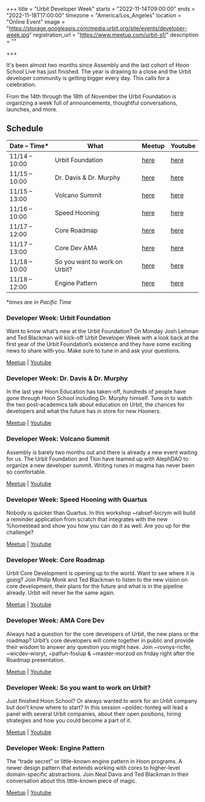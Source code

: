 +++
title = "Urbit Developer Week"
starts = "2022-11-14T09:00:00"
ends = "2022-11-18T17:00:00"
timezone = "America/Los_Angeles"
location = "Online Event"
image = "https://storage.googleapis.com/media.urbit.org/site/events/developer-week.jpg"
registration_url = "https://www.meetup.com/urbit-sf/"
description = ""

+++

It's been almost two months since Assembly and the last cohort of Hoon School Live has just finished. The year is drawing to a close and the Urbit developer community is getting bigger every day. This calls for a celebration. 

From the 14th through the 18th of November the Urbit Foundation is organizing a week full of announcements, thoughtful conversations, launches, and more.

## Schedule
| Date – Time*   | What                          | Meetup                                                    | Youtube                                              |
|---------------|-------------------------------|-----------------------------------------------------------|------------------------------------------------------|
| 11/14 – 10:00 | Urbit Foundation              | [here](https://www.meetup.com/urbit-sf/events/289623363/) | [here](https://www.youtube.com/watch?v=xCxHvkS9o8g ) |
| 11/15 – 10:00 | Dr. Davis & Dr. Murphy        | [here](https://www.meetup.com/urbit-sf/events/289629398/) | [here](https://www.youtube.com/watch?v=dTpw2DG6WBc)  |
| 11/15 – 13:00 | Volcano Summit                | [here](https://www.meetup.com/urbit-sf/events/289629419/) | [here](https://www.youtube.com/watch?v=ckFsPr-DXNE)  |
| 11/16 – 10:00 | Speed Hooning                 | [here](https://www.meetup.com/urbit-sf/events/289629435/) | [here](https://www.youtube.com/watch?v=eRz3s9dQZe8)  |
| 11/17 – 12:00 | Core Roadmap                  | [here](https://www.meetup.com/urbit-sf/events/289629450/) | [here](https://www.youtube.com/watch?v=BJaRloyA02Y)  |
| 11/17 – 13:00 | Core Dev AMA                  | [here](https://www.meetup.com/urbit-sf/events/289629467/) | [here](https://www.youtube.com/watch?v=SI_B7H8tSRE)  |
| 11/18 – 10:00 | So you want to work on Urbit? | [here](https://www.meetup.com/urbit-sf/events/289629483/) | [here](https://www.youtube.com/watch?v=j96Gb6dXaNs)  |
| 11/18 – 12:00 | Engine Pattern                | [here](https://www.meetup.com/urbit-sf/events/289629506/) | [here](https://www.youtube.com/watch?v=T4VyW72zX0w)  |

**times are in Pacific Time*

### Developer Week: Urbit Foundation
Want to know what’s new at the Urbit Foundation? On Monday Josh Lehman and Ted Blackman will kick-off Urbit Developer Week with a look back at the first year of the Urbit Foundation’s existence and they have some exciting news to share with you. Make sure to tune in and ask your questions.

[Meetup](https://www.meetup.com/urbit-sf/events/289623363/) | [Youtube](https://www.youtube.com/watch?v=xCxHvkS9o8g )

### Developer Week: Dr. Davis & Dr. Murphy
In the last year Hoon Education has taken-off, hundreds of people have gone through Hoon School including Dr. Murphy himself. Tune in to watch the two post-academics talk about education on Urbit, the chances for developers and what the future has in store for new Hooners.

[Meetup](https://www.meetup.com/urbit-sf/events/289629398/) | [Youtube](https://www.youtube.com/watch?v=dTpw2DG6WBc)  

### Developer Week: Volcano Summit
Assembly is barely two months out and there is already a new event waiting for us. The Urbit Foundation and Tlon have teamed up with AlephDAO to organize a new developer summit. Writing runes in magma has never been so comfortable.

[Meetup](https://www.meetup.com/urbit-sf/events/289629419/) | [Youtube](https://www.youtube.com/watch?v=ckFsPr-DXNE)

### Developer Week: Speed Hooning with Quartus
Nobody is quicker than Quartus. In this workshop ~rabsef-bicrym will build a reminder application from scratch that integrates with the new %homestead and show you how you can do it as well. Are you up for the challenge?

[Meetup](https://www.meetup.com/urbit-sf/events/289629435/) | [Youtube](https://www.youtube.com/watch?v=eRz3s9dQZe8)

### Developer Week: Core Roadmap
Urbit Core Development is opening up to the world. Want to see where it is going? Join Philip Monk and Ted Blackman to listen to the new vision on core development, their plans for the future and what is in the pipeline already. Urbit will never be the same again.

[Meetup](https://www.meetup.com/urbit-sf/events/289629450/) | [Youtube](https://www.youtube.com/watch?v=BJaRloyA02Y)

### Developer Week: AMA Core Dev
Always had a question for the core developers of Urbit, the new plans or the roadmap? Urbit’s core developers will come together in public and provide their wisdom to answer any question you might have. Join ~rovnys-ricfer, ~wicdev-wisryt, ~palfun-foslup & ~master-morzod on friday right after the Roadmap presentation.  

[Meetup](https://www.meetup.com/urbit-sf/events/289629467/) | [Youtube](https://www.youtube.com/watch?v=SI_B7H8tSRE)

### Developer Week: So you want to work on Urbit?
Just finished Hoon School? Or always wanted to work for an Urbit company but don’t know where to start? In this session ~poldec-tonteg will lead a panel with several Urbit companies, about their open positions, hiring strategies and how you could become a part of it.

[Meetup](https://www.meetup.com/urbit-sf/events/289629483/) | [Youtube](https://www.youtube.com/watch?v=j96Gb6dXaNs)

### Developer Week: Engine Pattern
The “trade secret” or little-known engine pattern in Hoon programs. A newer design pattern that extends working with cores to higher-level domain-specific abstractions. Join Neal Davis and Ted Blackman in their conversation about this little-known piece of magic.

[Meetup](https://www.meetup.com/urbit-sf/events/289629506/) | [Youtube](https://www.youtube.com/watch?v=T4VyW72zX0w)
